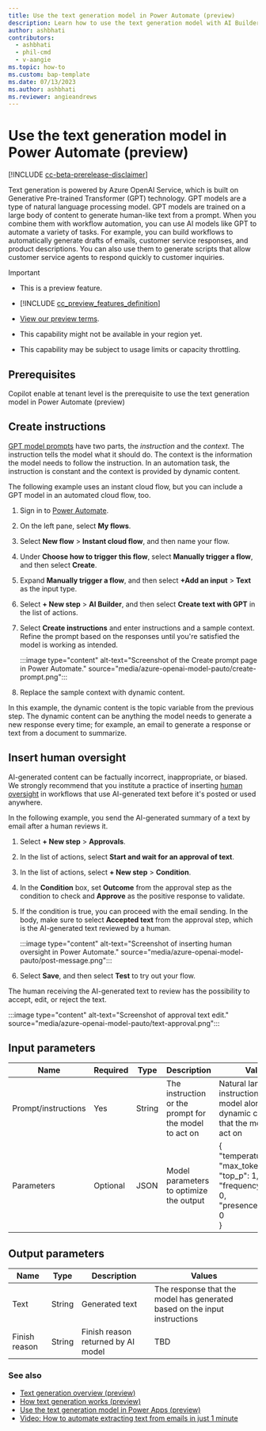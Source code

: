 ```yaml
---
title: Use the text generation model in Power Automate (preview)
description: Learn how to use the text generation model with AI Builder in Power Automate.
author: ashbhati
contributors:
  - ashbhati
  - phil-cmd
  - v-aangie
ms.topic: how-to
ms.custom: bap-template
ms.date: 07/13/2023
ms.author: ashbhati
ms.reviewer: angieandrews
---
```


# Use the text generation model in Power Automate (preview)

[!INCLUDE [cc-beta-prerelease-disclaimer](./includes/cc-beta-prerelease-disclaimer.md)]

Text generation is powered by Azure OpenAI Service, which is built on Generative Pre-trained Transformer (GPT) technology. GPT models are a type of natural language processing model. GPT models are trained on a large body of content to generate human-like text from a prompt. When you combine them with workflow automation, you can use AI models like GPT to automate a variety of tasks. For example, you can build workflows to automatically generate drafts of emails, customer service responses, and product descriptions. You can also use them to generate scripts that allow customer service agents to respond quickly to customer inquiries.

> [!IMPORTANT]
>
> - This is a preview feature.
>
> - [!INCLUDE [cc_preview_features_definition](includes/cc-preview-features-definition.md)]
>
> - [View our preview terms](https://go.microsoft.com/fwlink/?linkid=2189520).
>
> - This capability might not be available in your region yet.
>
> - This capability may be subject to usage limits or capacity throttling.

## Prerequisites

Copilot enable at tenant level is the prerequisite to use the text generation model in Power Automate (preview)

## Create instructions

[GPT model prompts](azure-openai-textgen.md#parts-of-a-prompt) have two parts, the *instruction* and the *context*. The instruction tells the model what it should do. The context is the information the model needs to follow the instruction. In an automation task, the instruction is constant and the context is provided by dynamic content.

The following example uses an instant cloud flow, but you can include a GPT model in an automated cloud flow, too.

1. Sign in to [Power Automate](https://make.powerautomate.com).

1. On the left pane, select **My flows**.

1. Select **New flow** > **Instant cloud flow**, and then name your flow.

1. Under **Choose how to trigger this flow**, select **Manually trigger a flow**, and then select **Create**.

1. Expand **Manually trigger a flow**, and then select **+Add an input** > **Text** as the input type.

1. Select **+ New step** > **AI Builder**, and then select **Create text with GPT** in the list of actions.

1. Select **Create instructions** and enter instructions and a sample context. Refine the prompt based on the responses until you're satisfied the model is working as intended.

    :::image type="content" alt-text="Screenshot of the Create prompt page in Power Automate." source="media/azure-openai-model-pauto/create-prompt.png":::

1. Replace the sample context with dynamic content.

In this example, the dynamic content is the topic variable from the previous step. The dynamic content can be anything the model needs to generate a new response every time; for example, an email to generate a response or text from a document to summarize.

## Insert human oversight

AI-generated content can be factually incorrect, inappropriate, or biased. We strongly recommend that you institute a practice of inserting [human oversight](azure-openai-textgen.md#human-oversight) in workflows that use AI-generated text before it's posted or used anywhere.

In the following example, you send the AI-generated summary of a text by email after a human reviews it.

1. Select **+ New step** > **Approvals**.

1. In the list of actions, select **Start and wait for an approval of text**.

1. In the list of actions, select **+ New step** > **Condition**.

1. In the **Condition** box, set **Outcome** from the approval step as the condition to check and **Approve** as the positive response to validate.

1. If the condition is true, you can proceed with the email sending. In the body, make sure to select **Accepted text** from the approval step, which is the AI-generated text reviewed by a human.

    :::image type="content" alt-text="Screenshot of inserting human oversight in Power Automate." source="media/azure-openai-model-pauto/post-message.png":::

1. Select **Save**, and then select **Test** to try out your flow.

The human receiving the AI-generated text to review has the possibility to accept, edit, or reject the text.

  :::image type="content" alt-text="Screenshot of approval text edit." source="media/azure-openai-model-pauto/text-approval.png":::

## Input parameters

|Name  |Required  |Type  | Description | Values |
|---------|---------|---------|-------------|--------|
|Prompt/instructions     | Yes        |  String       | The instruction or the prompt for the model to act on   |  Natural language instruction for the model along with the dynamic content that the model can act on  | 
|Parameters     |  Optional       | JSON        |  Model parameters to optimize the output  |  {<br/>"temperature": 0,<br/>"max_tokens": 750,<br/>"top_p": 1,<br/>"frequency_penalty": 0,<br/>"presence_penalty": 0<br/>} 

## Output parameters

|Name  |Type  | Description | Values |
|---------|---------|---------|----------|
| Text    |String | Generated text | The response that the model has generated based on the input instructions |
| Finish reason | String  |  Finish reason returned by AI model  | TBD | 

### See also

- [Text generation overview (preview)](prebuilt-azure-openai.md)  
- [How text generation works (preview)](azure-openai-textgen.md)  
- [Use the text generation model in Power Apps (preview)](azure-openai-model-papp.md)
- [Video: How to automate extracting text from emails in just 1 minute](https://www.youtube.com/watch?v=UchRykL7me8)
